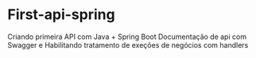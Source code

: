 # First-api-spring
Criando primeira API com Java + Spring Boot
Documentação de api com Swagger e Habilitando tratamento de exeções de negócios com handlers
